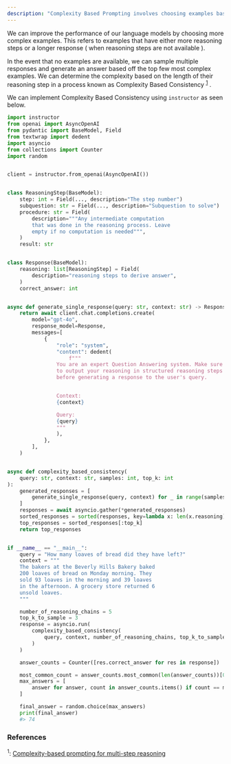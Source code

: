 ```yaml
---
description: "Complexity Based Prompting involves choosing examples based on their reasoning steps. If reasoning length isn't available, then we can use proxies such as response length"
---
```


We can improve the performance of our language models by choosing more complex examples. This refers to examples that have either more reasoning steps or a longer response ( when reasoning steps are not available ).

In the event that no examples are available, we can sample multiple responses and generate an answer based off the top few most complex examples. We can determine the complexity based on the length of their reasoning step in a process known as Complexity Based Consistency
<sup><a href="https://arxiv.org/pdf/2210.00720">1</a></sup> .

We can implement Complexity Based Consistency using `instructor` as seen below.

```python hl_lines="40-42"
import instructor
from openai import AsyncOpenAI
from pydantic import BaseModel, Field
from textwrap import dedent
import asyncio
from collections import Counter
import random


client = instructor.from_openai(AsyncOpenAI())


class ReasoningStep(BaseModel):
    step: int = Field(..., description="The step number")
    subquestion: str = Field(..., description="Subquestion to solve")
    procedure: str = Field(
        description="""Any intermediate computation
        that was done in the reasoning process. Leave
        empty if no computation is needed""",
    )
    result: str


class Response(BaseModel):
    reasoning: list[ReasoningStep] = Field(
        description="reasoning steps to derive answer",
    )
    correct_answer: int


async def generate_single_response(query: str, context: str) -> Response:
    return await client.chat.completions.create(
        model="gpt-4o",
        response_model=Response,
        messages=[
            {
                "role": "system",
                "content": dedent(
                    f"""
                You are an expert Question Answering system. Make sure
                to output your reasoning in structured reasoning steps
                before generating a response to the user's query.


                Context:
                {context}

                Query:
                {query}
                """
                ),
            },
        ],
    )


async def complexity_based_consistency(
    query: str, context: str, samples: int, top_k: int
):
    generated_responses = [
        generate_single_response(query, context) for _ in range(samples)
    ]
    responses = await asyncio.gather(*generated_responses)
    sorted_responses = sorted(responses, key=lambda x: len(x.reasoning), reverse=True)
    top_responses = sorted_responses[:top_k]
    return top_responses


if __name__ == "__main__":
    query = "How many loaves of bread did they have left?"
    context = """
    The bakers at the Beverly Hills Bakery baked
    200 loaves of bread on Monday morning. They
    sold 93 loaves in the morning and 39 loaves
    in the afternoon. A grocery store returned 6
    unsold loaves.
    """

    number_of_reasoning_chains = 5
    top_k_to_sample = 3
    response = asyncio.run(
        complexity_based_consistency(
            query, context, number_of_reasoning_chains, top_k_to_sample
        )
    )

    answer_counts = Counter([res.correct_answer for res in response])

    most_common_count = answer_counts.most_common(len(answer_counts))[0][1]
    max_answers = [
        answer for answer, count in answer_counts.items() if count == most_common_count
    ]

    final_answer = random.choice(max_answers)
    print(final_answer)
    #> 74
```

### References

<sup id="ref-1">1</sup>: [Complexity-based prompting for multi-step reasoning](https://arxiv.org/pdf/2210.00720)
